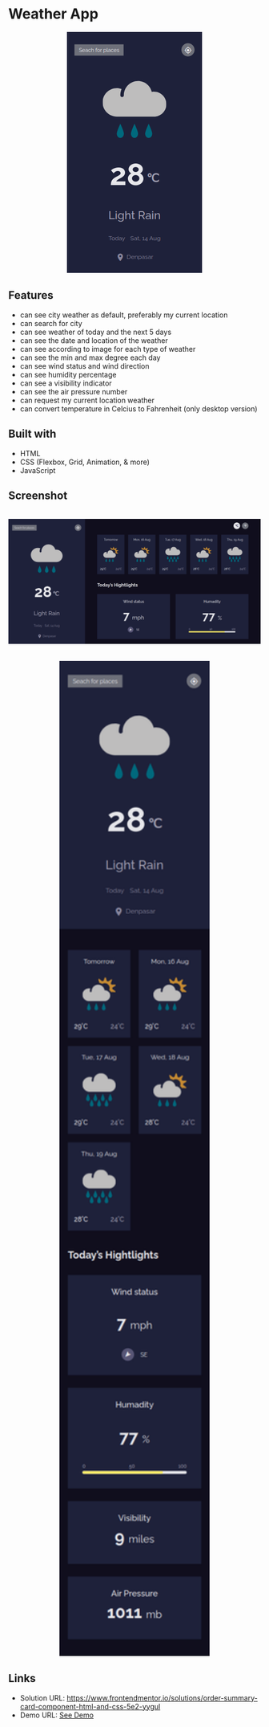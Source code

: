 # Weather App

<p align="center">
  <img src="./src/images/preview.png" alt="preview" border="0">
</p>

## Features

- can see city weather as default, preferably my current location
- can search for city
- can see weather of today and the next 5 days
- can see the date and location of the weather
- can see according to image for each type of weather
- can see the min and max degree each day
- can see wind status and wind direction
- can see humidity percentage
- can see a visibility indicator
- can see the air pressure number
- can request my current location weather
- can convert temperature in Celcius to Fahrenheit (only desktop version)

## Built with

- HTML
- CSS (Flexbox, Grid, Animation, & more)
- JavaScript

## Screenshot

<p align="center">
<br>
  <img src="./src/images/desktop.png" alt="preview" border="0" width="600">
</p>

<p align="center">
<br>
  <img src="./src/images/mobile.png" alt="preview" border="0" width="300">
</p>

## Links

- Solution URL: https://www.frontendmentor.io/solutions/order-summary-card-component-html-and-css-5e2-yygul
- Demo URL: [See Demo](https://modest-noyce-9b650e.netlify.app/)
